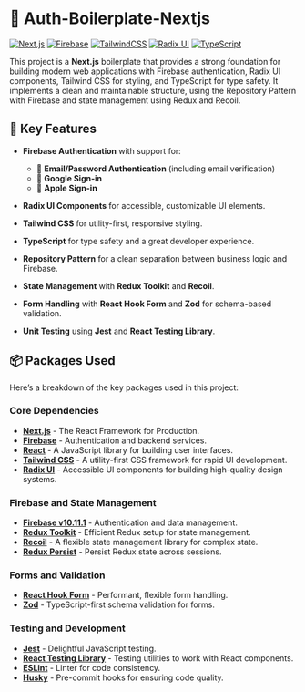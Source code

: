 # 🚀 Auth-Boilerplate-Nextjs

[![Next.js](https://img.shields.io/badge/Next.js-v14.2.2-000000?logo=next.js&style=for-the-badge)](https://nextjs.org/)
[![Firebase](https://img.shields.io/badge/Firebase-v10.11.1-FFCA28?logo=firebase&style=for-the-badge)](https://firebase.google.com/)
[![TailwindCSS](https://img.shields.io/badge/TailwindCSS-v3.3.0-06B6D4?logo=tailwindcss&style=for-the-badge)](https://tailwindcss.com/)
[![Radix UI](https://img.shields.io/badge/Radix%20UI-v1.0-4F46E5?logo=radix&style=for-the-badge)](https://www.radix-ui.com/)
[![TypeScript](https://img.shields.io/badge/TypeScript-v5.0.4-3178C6?logo=typescript&style=for-the-badge)](https://www.typescriptlang.org/)

This project is a **Next.js** boilerplate that provides a strong foundation for building modern web applications with Firebase authentication, Radix UI components, Tailwind CSS for styling, and TypeScript for type safety. It implements a clean and maintainable structure, using the Repository Pattern with Firebase and state management using Redux and Recoil.

## 🌟 Key Features

- **Firebase Authentication** with support for:
  - 📧 **Email/Password Authentication** (including email verification)
  - 🔐 **Google Sign-in**
  - 🍏 **Apple Sign-in**
  
- **Radix UI Components** for accessible, customizable UI elements.
- **Tailwind CSS** for utility-first, responsive styling.
- **TypeScript** for type safety and a great developer experience.
- **Repository Pattern** for a clean separation between business logic and Firebase.
- **State Management** with **Redux Toolkit** and **Recoil**.
- **Form Handling** with **React Hook Form** and **Zod** for schema-based validation.
- **Unit Testing** using **Jest** and **React Testing Library**.

## 📦 Packages Used

Here’s a breakdown of the key packages used in this project:

### Core Dependencies

- **[Next.js](https://nextjs.org/)** - The React Framework for Production.
- **[Firebase](https://firebase.google.com/)** - Authentication and backend services.
- **[React](https://reactjs.org/)** - A JavaScript library for building user interfaces.
- **[Tailwind CSS](https://tailwindcss.com/)** - A utility-first CSS framework for rapid UI development.
- **[Radix UI](https://www.radix-ui.com/)** - Accessible UI components for building high-quality design systems.
  
### Firebase and State Management

- **[Firebase v10.11.1](https://firebase.google.com/)** - Authentication and data management.
- **[Redux Toolkit](https://redux-toolkit.js.org/)** - Efficient Redux setup for state management.
- **[Recoil](https://recoiljs.org/)** - A flexible state management library for complex state.
- **[Redux Persist](https://github.com/rt2zz/redux-persist)** - Persist Redux state across sessions.

### Forms and Validation

- **[React Hook Form](https://react-hook-form.com/)** - Performant, flexible form handling.
- **[Zod](https://zod.dev/)** - TypeScript-first schema validation for forms.

### Testing and Development

- **[Jest](https://jestjs.io/)** - Delightful JavaScript testing.
- **[React Testing Library](https://testing-library.com/)** - Testing utilities to work with React components.
- **[ESLint](https://eslint.org/)** - Linter for code consistency.
- **[Husky](https://typicode.github.io/husky/#/)** - Pre-commit hooks for ensuring code quality.


